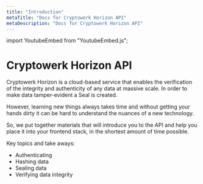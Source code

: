 ```yaml
---
title: "Introduction"
metaTitle: "Docs for Cryptowerk Horizon API"
metaDescription: "Docs for Cryptowerk Horizon API"
---
```

import YoutubeEmbed from "YoutubeEmbed.js";

<YoutubeEmbed link="https://www.youtube.com/embed/dG5FXKfaOVQ" />

# Cryptowerk Horizon API
Cryptowerk Horizon is a cloud-based service that enables the verification of the integrity and authenticity of any data at massive scale. In order to make data tamper-evident a Seal is created.

However, learning new things always takes time and without getting your hands dirty it can be hard to understand the nuances of a new technology.

So, we put together materials that will introduce you to the API and help you place it into your frontend stack, in the shortest amount of time possible.

Key topics and take aways:
- Authenticating
- Hashing data
- Sealing data
- Verifying data integrity
